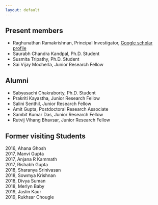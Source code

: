 ```yaml
---
layout: default
---
```


## Present members

- Raghunathan Ramakrishnan, Principal Investigator, [Google scholar profile](https://scholar.google.com/citations?user=jSCGozoAAAAJ&hl=en)         
- Saurabh Chandra Kandpal, Ph.D. Student  
- Susmita Tripathy, Ph.D. Student  
- Sai Vijay Mocherla, Junior Research Fellow    
      
## Alumni   

- Sabyasachi Chakraborty, Ph.D. Student           
- Prakriti Kayastha, Junior Research Fellow     
- Salini Senthil, Junior Research Fellow      
- Amit Gupta, Postdoctoral Research Associate      
- Sambit Kumar Das, Junior Research Fellow      
- Rutvij Vihang Bhavsar, Junior Research Fellow 

## Former visiting Students      
2016, Ahana Ghosh   
2017, Manvi Gupta      
2017, Anjana R Kammath     
2017, Rishabh Gupta      
2018, Sharanya Srinivasan      
2018, Sowmya Krishnan    
2018, Divya Suman    
2018, Merlyn Baby    
2019, Jaslin Kaur      
2019, Rukhsar Chougle        



